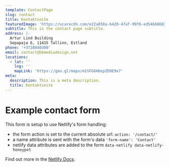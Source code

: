 ```yaml
---
template: ContactPage
slug: contact
title: Kontaktseite
featuredImage: 'https://ucarecdn.com/e22a858a-b420-47af-99f6-ed54b6860333/'
subtitle: This is the contact page subtitle.
address: |-
  Artur Lind Building
  Sepapaja 6, 11415 Tallinn, Estland
phone: '+3728840380'
email: contact@bbmediadesign.net
locations:
  - lat: ''
    lng: ''
    mapLink: 'https://goo.gl/maps/m1SFG6H6epZD9E9x7'
meta:
  description: This is a meta description.
  title: Kontaktseite
---
```


# Example contact form

This form is setup to use Netlify's form handling:

- the form action is set to the current absolute url: `action: '/contact/'`
- a name attribute is sent with the form's data `'form-name': 'Contact'`
- netlify data attributes are added to the form `data-netlify data-netlify-honeypot`

Find out more in the [Netlify Docs](https://www.netlify.com/docs/form-handling/).
